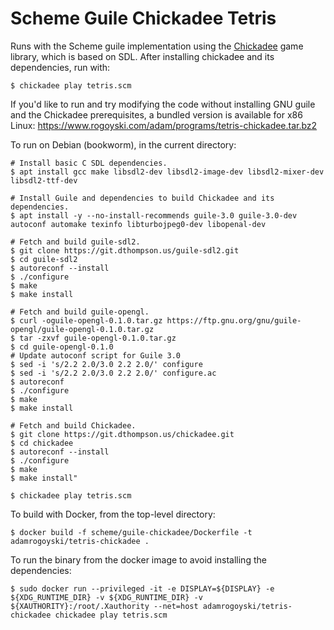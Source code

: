# Scheme Guile Chickadee Tetris

Runs with the Scheme guile implementation using the
[Chickadee](https://dthompson.us/projects/chickadee.html) game library,
which is based on SDL. After installing chickadee and its dependencies, run with:

```
$ chickadee play tetris.scm
```

If you'd like to run and try modifying the code without installing GNU guile
and the Chickadee prerequisites, a bundled version is available for x86 Linux:
https://www.rogoyski.com/adam/programs/tetris-chickadee.tar.bz2

To run on Debian (bookworm), in the current directory:

```
# Install basic C SDL dependencies.
$ apt install gcc make libsdl2-dev libsdl2-image-dev libsdl2-mixer-dev libsdl2-ttf-dev

# Install Guile and dependencies to build Chickadee and its dependencies.
$ apt install -y --no-install-recommends guile-3.0 guile-3.0-dev autoconf automake texinfo libturbojpeg0-dev libopenal-dev

# Fetch and build guile-sdl2.
$ git clone https://git.dthompson.us/guile-sdl2.git 
$ cd guile-sdl2
$ autoreconf --install
$ ./configure
$ make
$ make install

# Fetch and build guile-opengl.
$ curl -oguile-opengl-0.1.0.tar.gz https://ftp.gnu.org/gnu/guile-opengl/guile-opengl-0.1.0.tar.gz
$ tar -zxvf guile-opengl-0.1.0.tar.gz
$ cd guile-opengl-0.1.0
# Update autoconf script for Guile 3.0
$ sed -i 's/2.2 2.0/3.0 2.2 2.0/' configure
$ sed -i 's/2.2 2.0/3.0 2.2 2.0/' configure.ac
$ autoreconf
$ ./configure
$ make
$ make install

# Fetch and build Chickadee.
$ git clone https://git.dthompson.us/chickadee.git
$ cd chickadee
$ autoreconf --install
$ ./configure
$ make
$ make install"

$ chickadee play tetris.scm
```

To build with Docker, from the top-level directory:

```
$ docker build -f scheme/guile-chickadee/Dockerfile -t adamrogoyski/tetris-chickadee .
```

To run the binary from the docker image to avoid installing the dependencies:

```
$ sudo docker run --privileged -it -e DISPLAY=${DISPLAY} -e ${XDG_RUNTIME_DIR} -v ${XDG_RUNTIME_DIR} -v ${XAUTHORITY}:/root/.Xauthority --net=host adamrogoyski/tetris-chickadee chickadee play tetris.scm
```




